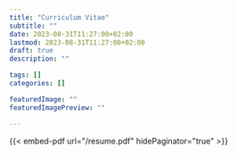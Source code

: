 ```yaml
---
title: "Curriculum Vitae"
subtitle: ""
date: 2023-08-31T11:27:00+02:00
lastmod: 2023-08-31T11:27:00+02:00
draft: true
description: ""

tags: []
categories: []

featuredImage: ""
featuredImagePreview: ""

---
```


<!--more-->

<style>
    .page {
        width: 55em;
        max-width: 100%;
    }
</style>
{{< embed-pdf url="/resume.pdf" hidePaginator="true" >}}